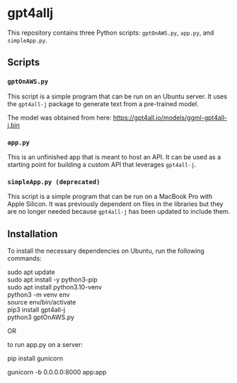 # gpt4allj

This repository contains three Python scripts: `gptOnAWS.py`, `app.py`, and `simpleApp.py`.

## Scripts

### `gptOnAWS.py`

This script is a simple program that can be run on an Ubuntu server. It uses the `gpt4all-j` package to generate text from a pre-trained model.

The model was obtained from here: https://gpt4all.io/models/ggml-gpt4all-j.bin

### `app.py`

This is an unfinished app that is meant to host an API. It can be used as a starting point for building a custom API that leverages `gpt4all-j`.

### `simpleApp.py (deprecated)`

This script is a simple program that can be run on a MacBook Pro with Apple Silicon. It was previously dependent on files in the libraries but they are no longer needed because `gpt4all-j` has been updated to include them.

## Installation

To install the necessary dependencies on Ubuntu, run the following commands:

sudo apt update  
sudo apt install -y python3-pip  
sudo apt install python3.10-venv  
python3 -m venv env  
source env/bin/activate  
pip3 install gpt4all-j  
python3 gptOnAWS.py  

OR

to run app.py on a server:  

pip install gunicorn  

<!-- to start the app on a public ip address, be sure to enable inbound rules -->
gunicorn -b 0.0.0.0:8000 app:app







